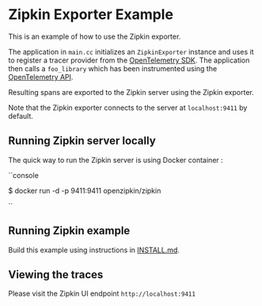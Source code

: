 # Zipkin Exporter Example

This is an example of how to use the Zipkin exporter.

The application in `main.cc` initializes an `ZipkinExporter` instance and uses it to
register a tracer provider from the [OpenTelemetry SDK](https://github.com/open-telemetry/opentelemetry-cpp).
The application then calls a `foo_library` which has been instrumented using the [OpenTelemetry
API](https://github.com/open-telemetry/opentelemetry-cpp/tree/main/api).

Resulting spans are exported to the Zipkin server using the Zipkin exporter.

Note that the Zipkin exporter connects to the server at `localhost:9411` by
default.

## Running Zipkin server locally

The quick way to run the Zipkin server is using Docker container :

``console

$ docker run -d -p 9411:9411 openzipkin/zipkin

``

## Running Zipkin example

Build this example using instructions in [INSTALL.md](../../INSTALL.md).

## Viewing the traces

Please visit the Zipkin UI endpoint `http://localhost:9411`

